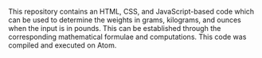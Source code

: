 This repository contains an HTML, CSS, and JavaScript-based code which can be used to determine the weights in grams, kilograms, and ounces when the input is in pounds.
This can be established through the corresponding mathematical formulae and computations.
This code was compiled and executed on Atom.
